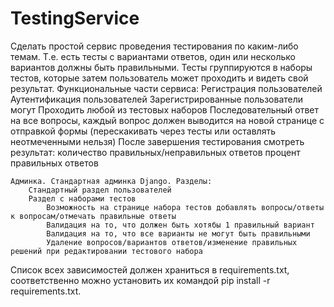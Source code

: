 # TestingService
Сделать простой сервис проведения тестирования по каким-либо темам. Т.е. есть тесты с вариантами ответов, 
один или несколько вариантов должны быть правильными. 
Тесты группируются в наборы тестов, которые затем пользователь может проходить и видеть свой результат.
Функциональные части сервиса:
    Регистрация пользователей
    Аутентификация пользователей
    Зарегистрированные пользователи могут
        Проходить любой из тестовых наборов
            Последовательный ответ на все вопросы, каждый вопрос должен выводится на новой странице с отправкой формы 
            (перескакивать через тесты или оставлять неотмеченными нельзя)
            После завершения тестирования смотреть результат:
                количество правильных/неправильных ответов
                процент правильных ответов

    Админка. Стандартная админка Django. Разделы:
        Стандартный раздел пользователей
        Раздел с наборами тестов
            Возможность на странице набора тестов добавлять вопросы/ответы к вопросам/отмечать правильные ответы
            Валидация на то, что должен быть хотябы 1 правильный вариант
            Валидация на то, что все варианты не могут быть правильными
            Удаление вопросов/вариантов ответов/изменение правильных решений при редактировании тестового набора

Список всех зависимостей должен храниться в requirements.txt, соответственно можно установить их командой pip install -r requirements.txt.
